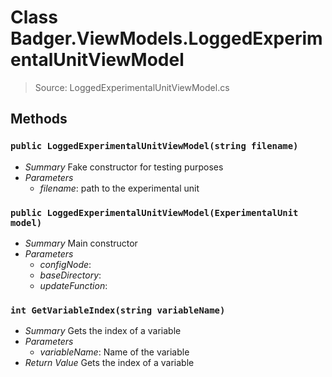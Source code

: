 # Class Badger.ViewModels.LoggedExperimentalUnitViewModel
> Source: LoggedExperimentalUnitViewModel.cs
## Methods
### `public LoggedExperimentalUnitViewModel(string filename)`
* *Summary*
  Fake constructor for testing purposes
* *Parameters*
  * _filename_: path to the experimental unit
### `public LoggedExperimentalUnitViewModel(ExperimentalUnit model)`
* *Summary*
  Main constructor
* *Parameters*
  * _configNode_: 
  * _baseDirectory_: 
  * _updateFunction_: 
### `int GetVariableIndex(string variableName)`
* *Summary*
  Gets the index of a variable
* *Parameters*
  * _variableName_: Name of the variable
* *Return Value*
  Gets the index of a variable
